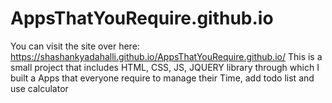 # AppsThatYouRequire.github.io
You can visit the site over here: https://shashankyadahalli.github.io/AppsThatYouRequire.github.io/
This is a small project that includes HTML, CSS, JS, JQUERY library through which I built a Apps that everyone require to manage their Time, add todo list and use calculator
